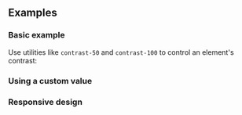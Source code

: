 <ApiTable
  rows=
/>

## Examples

### Basic example

Use utilities like `contrast-50` and `contrast-100` to control an element's contrast:

### Using a custom value

### Responsive design
